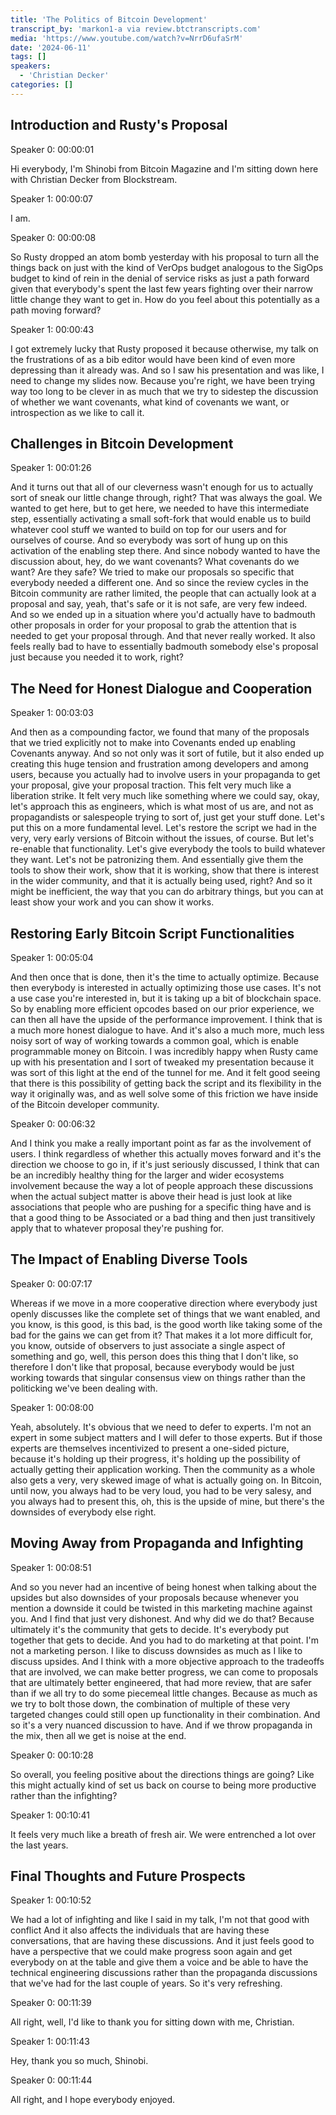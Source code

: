 ```yaml
---
title: 'The Politics of Bitcoin Development'
transcript_by: 'markon1-a via review.btctranscripts.com'
media: 'https://www.youtube.com/watch?v=NrrD6ufaSrM'
date: '2024-06-11'
tags: []
speakers:
  - 'Christian Decker'
categories: []
---
```

## Introduction and Rusty's Proposal

Speaker 0: 00:00:01

Hi everybody, I'm Shinobi from Bitcoin Magazine and I'm sitting down here with Christian Decker from Blockstream.

Speaker 1: 00:00:07

I am.

Speaker 0: 00:00:08

So Rusty dropped an atom bomb yesterday with his proposal to turn all the things back on just with the kind of VerOps budget analogous to the SigOps budget to kind of rein in the denial of service risks as just a path forward given that everybody's spent the last few years fighting over their narrow little change they want to get in.
How do you feel about this potentially as a path moving forward?

Speaker 1: 00:00:43

I got extremely lucky that Rusty proposed it because otherwise, my talk on the frustrations of as a bib editor would have been kind of even more depressing than it already was.
And so I saw his presentation and was like, I need to change my slides now.
Because you're right, we have been trying way too long to be clever in as much that we try to sidestep the discussion of whether we want covenants, what kind of covenants we want, or introspection as we like to call it.

## Challenges in Bitcoin Development

Speaker 1: 00:01:26

And it turns out that all of our cleverness wasn't enough for us to actually sort of sneak our little change through, right?
That was always the goal.
We wanted to get here, but to get here, we needed to have this intermediate step, essentially activating a small soft-fork that would enable us to build whatever cool stuff we wanted to build on top for our users and for ourselves of course.
And so everybody was sort of hung up on this activation of the enabling step there.
And since nobody wanted to have the discussion about, hey, do we want covenants?
What covenants do we want?
Are they safe?
We tried to make our proposals so specific that everybody needed a different one.
And so since the review cycles in the Bitcoin community are rather limited, the people that can actually look at a proposal and say, yeah, that's safe or it is not safe, are very few indeed.
And so we ended up in a situation where you'd actually have to badmouth other proposals in order for your proposal to grab the attention that is needed to get your proposal through.
And that never really worked.
It also feels really bad to have to essentially badmouth somebody else's proposal just because you needed it to work, right?

## The Need for Honest Dialogue and Cooperation

Speaker 1: 00:03:03

And then as a compounding factor, we found that many of the proposals that we tried explicitly not to make into Covenants ended up enabling Covenants anyway.
And so not only was it sort of futile, but it also ended up creating this huge tension and frustration among developers and among users, because you actually had to involve users in your propaganda to get your proposal, give your proposal traction.
This felt very much like a liberation strike.
It felt very much like something where we could say, okay, let's approach this as engineers, which is what most of us are, and not as propagandists or salespeople trying to sort of, just get your stuff done.
Let's put this on a more fundamental level.
Let's restore the script we had in the very, very early versions of Bitcoin without the issues, of course.
But let's re-enable that functionality.
Let's give everybody the tools to build whatever they want.
Let's not be patronizing them.
And essentially give them the tools to show their work, show that it is working, show that there is interest in the wider community, and that it is actually being used, right?
And so it might be inefficient, the way that you can do arbitrary things, but you can at least show your work and you can show it works.

## Restoring Early Bitcoin Script Functionalities

Speaker 1: 00:05:04

And then once that is done, then it's the time to actually optimize.
Because then everybody is interested in actually optimizing those use cases.
It's not a use case you're interested in, but it is taking up a bit of blockchain space.
So by enabling more efficient opcodes based on our prior experience, we can then all have the upside of the performance improvement.
I think that is a much more honest dialogue to have.
And it's also a much more, much less noisy sort of way of working towards a common goal, which is enable programmable money on Bitcoin.
I was incredibly happy when Rusty came up with his presentation and I sort of tweaked my presentation because it was sort of this light at the end of the tunnel for me.
And it felt good seeing that there is this possibility of getting back the script and its flexibility in the way it originally was, and as well solve some of this friction we have inside of the Bitcoin developer community.

Speaker 0: 00:06:32

And I think you make a really important point as far as the involvement of users.
I think regardless of whether this actually moves forward and it's the direction we choose to go in, if it's just seriously discussed, I think that can be an incredibly healthy thing for the larger and wider ecosystems involvement because the way a lot of people approach these discussions when the actual subject matter is above their head is just look at like associations that people who are pushing for a specific thing have and is that a good thing to be Associated or a bad thing and then just transitively apply that to whatever proposal they're pushing for.

## The Impact of Enabling Diverse Tools

Speaker 0: 00:07:17

Whereas if we move in a more cooperative direction where everybody just openly discusses like the complete set of things that we want enabled, and you know, is this good, is this bad, is the good worth like taking some of the bad for the gains we can get from it?
That makes it a lot more difficult for, you know, outside of observers to just associate a single aspect of something and go, well, this person does this thing that I don't like, so therefore I don't like that proposal, because everybody would be just working towards that singular consensus view on things rather than the politicking we've been dealing with.

Speaker 1: 00:08:00

Yeah, absolutely.
It's obvious that we need to defer to experts.
I'm not an expert in some subject matters and I will defer to those experts.
But if those experts are themselves incentivized to present a one-sided picture, because it's holding up their progress, it's holding up the possibility of actually getting their application working.
Then the community as a whole also gets a very, very skewed image of what is actually going on.
In Bitcoin, until now, you always had to be very loud, you had to be very salesy, and you always had to present this, oh, this is the upside of mine, but there's the downsides of everybody else right.

## Moving Away from Propaganda and Infighting

Speaker 1: 00:08:51

And so you never had an incentive of being honest when talking about the upsides but also downsides of your proposals because whenever you mention a downside it could be twisted in this marketing machine against you.
And I find that just very dishonest.
And why did we do that?
Because ultimately it's the community that gets to decide.
It's everybody put together that gets to decide.
And you had to do marketing at that point.
I'm not a marketing person.
I like to discuss downsides as much as I like to discuss upsides.
And I think with a more objective approach to the tradeoffs that are involved, we can make better progress, we can come to proposals that are ultimately better engineered, that had more review, that are safer than if we all try to do some piecemeal little changes.
Because as much as we try to bolt those down, the combination of multiple of these very targeted changes could still open up functionality in their combination.
And so it's a very nuanced discussion to have.
And if we throw propaganda in the mix, then all we get is noise at the end.

Speaker 0: 00:10:28

So overall, you feeling positive about the directions things are going?
Like this might actually kind of set us back on course to being more productive rather than the infighting?

Speaker 1: 00:10:41

It feels very much like a breath of fresh air.
We were entrenched a lot over the last years.

## Final Thoughts and Future Prospects

Speaker 1: 00:10:52

We had a lot of infighting and like I said in my talk, I'm not that good with conflict And it also affects the individuals that are having these conversations, that are having these discussions.
And it just feels good to have a perspective that we could make progress soon again and get everybody on at the table and give them a voice and be able to have the technical engineering discussions rather than the propaganda discussions that we've had for the last couple of years.
So it's very refreshing.

Speaker 0: 00:11:39

All right, well, I'd like to thank you for sitting down with me, Christian.

Speaker 1: 00:11:43

Hey, thank you so much, Shinobi.

Speaker 0: 00:11:44

All right, and I hope everybody enjoyed.
